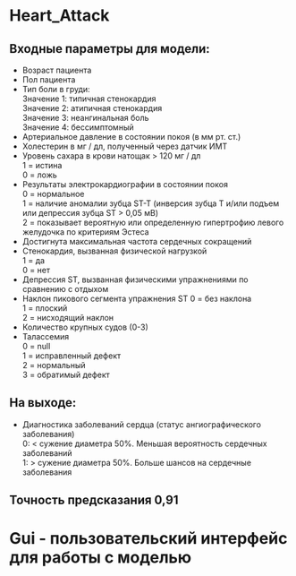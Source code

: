# Heart_Attack

## Входные параметры для модели:  
  - Возраст пациента
  - Пол пациента
  - Тип боли в груди:<br>
    Значение 1: типичная стенокардия<br>
    Значение 2: атипичная стенокардия<br>
    Значение 3: неангинальная боль<br>
    Значение 4: бессимптомный<br>
  - Артериальное давление в состоянии покоя (в мм рт. ст.)
  - Холестерин в мг / дл, полученный через датчик ИМТ
  - Уровень сахара в крови натощак > 120 мг / дл<br>
    1 = истина<br>
    0 = ложь
  - Результаты электрокардиографии в состоянии покоя<br>
    0 = нормальное<br>
    1 = наличие аномалии зубца ST-T (инверсия зубца Т и/или подъем или депрессия зубца ST > 0,05 мВ)<br>
    2 = показывает вероятную или определенную гипертрофию левого желудочка по критериям Эстеса
  - Достигнута максимальная частота сердечных сокращений
  - Стенокардия, вызванная физической нагрузкой<br>
    1 = да<br>
    0 = нет
  - Депрессия ST, вызванная физическими упражнениями по сравнению с отдыхом
  - Наклон пикового сегмента упражнения ST
    0 = без наклона<br>
    1 = плоский<br>
    2 = нисходящий наклон
  - Количество крупных судов (0-3)
  - Талассемия<br>
    0 = null<br>
    1 = исправленный дефект<br>
    2 = нормальный<br>
    3 = обратимый дефект

## На выходе: 
  - Диагностика заболеваний сердца (статус ангиографического заболевания)<br>
      0: < сужение диаметра 50%. Меньшая вероятность сердечных заболеваний<br>
      1: > сужение диаметра 50%. Больше шансов на сердечные заболевания

## Точность предсказания   0,91
# Gui - пользовательский интерфейс для работы с моделью
